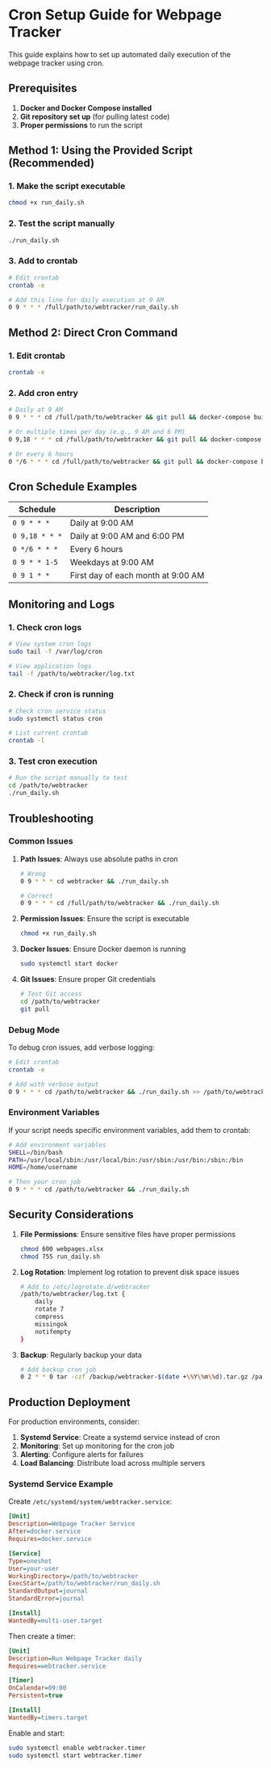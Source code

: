 # Cron Setup Guide for Webpage Tracker

This guide explains how to set up automated daily execution of the webpage tracker using cron.

## Prerequisites

1. **Docker and Docker Compose installed**
2. **Git repository set up** (for pulling latest code)
3. **Proper permissions** to run the script

## Method 1: Using the Provided Script (Recommended)

### 1. Make the script executable
```bash
chmod +x run_daily.sh
```

### 2. Test the script manually
```bash
./run_daily.sh
```

### 3. Add to crontab
```bash
# Edit crontab
crontab -e

# Add this line for daily execution at 9 AM
0 9 * * * /full/path/to/webtracker/run_daily.sh
```

## Method 2: Direct Cron Command

### 1. Edit crontab
```bash
crontab -e
```

### 2. Add cron entry
```bash
# Daily at 9 AM
0 9 * * * cd /full/path/to/webtracker && git pull && docker-compose build && docker-compose up >> log.txt 2>&1

# Or multiple times per day (e.g., 9 AM and 6 PM)
0 9,18 * * * cd /full/path/to/webtracker && git pull && docker-compose build && docker-compose up >> log.txt 2>&1

# Or every 6 hours
0 */6 * * * cd /full/path/to/webtracker && git pull && docker-compose build && docker-compose up >> log.txt 2>&1
```

## Cron Schedule Examples

| Schedule | Description |
|----------|-------------|
| `0 9 * * *` | Daily at 9:00 AM |
| `0 9,18 * * *` | Daily at 9:00 AM and 6:00 PM |
| `0 */6 * * *` | Every 6 hours |
| `0 9 * * 1-5` | Weekdays at 9:00 AM |
| `0 9 1 * *` | First day of each month at 9:00 AM |

## Monitoring and Logs

### 1. Check cron logs
```bash
# View system cron logs
sudo tail -f /var/log/cron

# View application logs
tail -f /path/to/webtracker/log.txt
```

### 2. Check if cron is running
```bash
# Check cron service status
sudo systemctl status cron

# List current crontab
crontab -l
```

### 3. Test cron execution
```bash
# Run the script manually to test
cd /path/to/webtracker
./run_daily.sh
```

## Troubleshooting

### Common Issues

1. **Path Issues**: Always use absolute paths in cron
   ```bash
   # Wrong
   0 9 * * * cd webtracker && ./run_daily.sh
   
   # Correct
   0 9 * * * cd /full/path/to/webtracker && ./run_daily.sh
   ```

2. **Permission Issues**: Ensure the script is executable
   ```bash
   chmod +x run_daily.sh
   ```

3. **Docker Issues**: Ensure Docker daemon is running
   ```bash
   sudo systemctl start docker
   ```

4. **Git Issues**: Ensure proper Git credentials
   ```bash
   # Test Git access
   cd /path/to/webtracker
   git pull
   ```

### Debug Mode

To debug cron issues, add verbose logging:

```bash
# Edit crontab
crontab -e

# Add with verbose output
0 9 * * * cd /path/to/webtracker && ./run_daily.sh >> /path/to/webtracker/debug.log 2>&1
```

### Environment Variables

If your script needs specific environment variables, add them to crontab:

```bash
# Add environment variables
SHELL=/bin/bash
PATH=/usr/local/sbin:/usr/local/bin:/usr/sbin:/usr/bin:/sbin:/bin
HOME=/home/username

# Then your cron job
0 9 * * * cd /path/to/webtracker && ./run_daily.sh
```

## Security Considerations

1. **File Permissions**: Ensure sensitive files have proper permissions
   ```bash
   chmod 600 webpages.xlsx
   chmod 755 run_daily.sh
   ```

2. **Log Rotation**: Implement log rotation to prevent disk space issues
   ```bash
   # Add to /etc/logrotate.d/webtracker
   /path/to/webtracker/log.txt {
       daily
       rotate 7
       compress
       missingok
       notifempty
   }
   ```

3. **Backup**: Regularly backup your data
   ```bash
   # Add backup cron job
   0 2 * * 0 tar -czf /backup/webtracker-$(date +\%Y\%m\%d).tar.gz /path/to/webtracker/webpage_versions /path/to/webtracker/diffs
   ```

## Production Deployment

For production environments, consider:

1. **Systemd Service**: Create a systemd service instead of cron
2. **Monitoring**: Set up monitoring for the cron job
3. **Alerting**: Configure alerts for failures
4. **Load Balancing**: Distribute load across multiple servers

### Systemd Service Example

Create `/etc/systemd/system/webtracker.service`:

```ini
[Unit]
Description=Webpage Tracker Service
After=docker.service
Requires=docker.service

[Service]
Type=oneshot
User=your-user
WorkingDirectory=/path/to/webtracker
ExecStart=/path/to/webtracker/run_daily.sh
StandardOutput=journal
StandardError=journal

[Install]
WantedBy=multi-user.target
```

Then create a timer:

```ini
[Unit]
Description=Run Webpage Tracker daily
Requires=webtracker.service

[Timer]
OnCalendar=09:00
Persistent=true

[Install]
WantedBy=timers.target
```

Enable and start:

```bash
sudo systemctl enable webtracker.timer
sudo systemctl start webtracker.timer
``` 